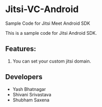 # Jitsi-VC-Android
Sample Code for Jitsi Meet Android SDK

This is a sample code for Jitsi Android SDK.

## Features:
 1. You can set your custom jitsi domain. 


## Developers
 * Yash Bhatnagar
 * Shivani Srivastava
 * Shubham Saxena
